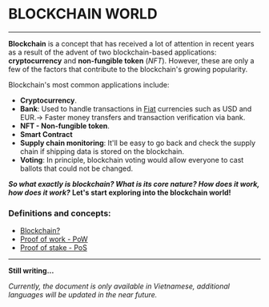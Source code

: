 # BLOCKCHAIN WORLD

---

**Blockchain** is a concept that has received a lot of attention in recent years as a result of the advent of two blockchain-based applications: **cryptocurrency** and **non-fungible token** (_NFT_).
However, these are only a few of the factors that contribute to the blockchain's growing popularity.

Blockchain's most common applications include:

- **Cryptocurrency**.
- **Bank**: Used to handle transactions in [Fiat]() currencies such as USD and EUR.-> Faster money transfers and transaction verification via bank.
- **NFT - Non-fungible token**.
- **Smart Contract**
- **Supply chain monitoring**: It'll be easy to go back and check the supply chain if shipping data is stored on the blockchain.
- **Voting**: In principle, blockchain voting would allow everyone to cast ballots that could not be changed.

**_So what exactly is blockchain? What is its core nature? How does it work, how does it work?_**
**Let's start exploring into the blockchain world!**

### Definitions and concepts:

- [Blockchain?](./Theory/Blockchain.md)
- [Proof of work - PoW](./Theory/PoW.md)
- [Proof of stake - PoS](./Theory/PoS.md)

---

**Still writing...**

_Currently, the document is only available in Vietnamese, additional languages will be updated in the near future._
